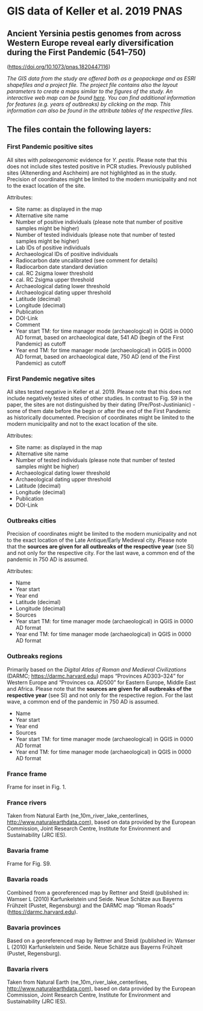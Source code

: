 # GIS data of Keller et al. 2019 PNAS
## Ancient Yersinia pestis genomes from across Western Europe reveal early diversification during the First Pandemic (541–750)
(https://doi.org/10.1073/pnas.1820447116)

_The GIS data from the study are offered both as a geopackage and as ESRI shapefiles and a project file. The project file contains also the layout parameters to create a maps similar to the figures of the study. An interactive web map can be found [here](https://qgiscloud.com/marcelkeller/First_Pandemic_cloud). You can find additional information for features (e.g. years of outbreaks) by clicking on the map. This information can also be found in the attribute tables of the respective files._

## The files contain the following layers:

### First Pandemic positive sites
All sites with _palaeogenomic_ evidence for _Y. pestis_. Please note that this does not include sites tested positive in PCR studies. Previously published sites (Altenerding and Aschheim) are not highlighted as in the study. Precision of coordinates might be limited to the modern municipality and not to the exact location of the site.

Attributes:
- Site name: as displayed in the map
- Alternative site name
- Number of positive individuals (please note that number of positive samples might be higher)
- Number of tested individuals (please note that number of tested samples might be higher)
- Lab IDs of positive individuals
- Archaeological IDs of positive individuals
- Radiocarbon date uncalibrated (see comment for details)
- Radiocarbon date standard deviation
- cal. RC 2sigma lower threshold
- cal. RC 2sigma upper threshold
- Archaeological dating lower threshold
- Archaeological dating upper threshold
- Latitude (decimal)
- Longitude (decimal)
- Publication
- DOI-Link
- Comment
- Year start TM: for time manager mode (archaeological) in QGIS in 0000 AD format, based on archaeological date, 541 AD (begin of the First Pandemic) as cutoff
- Year end TM: for time manager mode (archaeological) in QGIS in 0000 AD format, based on archaeological date, 750 AD (end of the First Pandemic) as cutoff


### First Pandemic negative sites
All sites tested negative in Keller et al. 2019. Please note that this does not include negatively tested sites of other studies. In contrast to Fig. S9 in the paper, the sites are not distinguished by their dating (Pre/Post-Justinianic) - some of them date before the begin or after the end of the First Pandemic as historically documented. Precision of coordinates might be limited to the modern municipality and not to the exact location of the site.

Attributes:
- Site name: as displayed in the map
- Alternative site name
- Number of tested individuals (please note that number of tested samples might be higher)
- Archaeological dating lower threshold
- Archaeological dating upper threshold
- Latitude (decimal)
- Longitude (decimal)
- Publication
- DOI-Link

### Outbreaks cities
Precision of coordinates might be limited to the modern municipality and not to the exact location of the Late Antique/Early Medieval city. Please note that the __sources are given for all outbreaks of the respective year__ (see SI) and not only for the respective city. For the last wave, a common end of the pandemic in 750 AD is assumed.

Attributes:
- Name
- Year start
- Year end
- Latitude (decimal)
- Longitude (decimal)
- Sources
- Year start TM: for time manager mode (archaeological) in QGIS in 0000 AD format
- Year end TM: for time manager mode (archaeological) in QGIS in 0000 AD format

### Outbreaks regions
Primarily based on the _Digital Atlas of Roman and Medieval Civilizations_ (DARMC; https://darmc.harvard.edu) maps “Provinces AD303–324” for Western Europe and “Provinces ca. AD500” for Eastern Europe, Middle East and Africa. Please note that the __sources are given for all outbreaks of the respective year__ (see SI) and not only for the respective region. For the last wave, a common end of the pandemic in 750 AD is assumed.

- Name
- Year start
- Year end
- Sources
- Year start TM: for time manager mode (archaeological) in QGIS in 0000 AD format
- Year end TM: for time manager mode (archaeological) in QGIS in 0000 AD format

### France frame
Frame for inset in Fig. 1.

### France rivers
Taken from Natural Earth (ne_10m_river_lake_centerlines, http://www.naturalearthdata.com), based on data provided by the European Commission, Joint Research Centre, Institute for Environment and Sustainability (JRC IES).

### Bavaria frame
Frame for Fig. S9.

### Bavaria roads
Combined from a georeferenced map by Rettner and Steidl (published in: Wamser L (2010) Karfunkelstein und Seide. Neue Schätze aus Bayerns Frühzeit (Pustet, Regensburg) and the DARMC map “Roman Roads” (https://darmc.harvard.edu).

### Bavaria provinces
Based on a georeferenced map by Rettner and Steidl (published in: Wamser L (2010) Karfunkelstein und Seide. Neue Schätze aus Bayerns Frühzeit (Pustet, Regensburg).

### Bavaria rivers
Taken from Natural Earth (ne_10m_river_lake_centerlines, http://www.naturalearthdata.com), based on data provided by the European Commission, Joint Research Centre, Institute for Environment and Sustainability (JRC IES).
